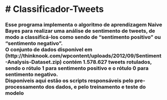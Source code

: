 <h1># Classificador-Tweets</h1>
<h3>Esse programa implementa o
algoritmo de aprendizagem Naive Bayes para realizar uma análise de sentimento de
tweets, de modo a classificá-los como sendo de “sentimento positivo” ou “sentimento
negativo”.<br>
O conjunto de dados disponível em (http://thinknook.com/wpcontent/uploads/2012/09/Sentiment-Analysis-Dataset.zip) contém 1.578.627 tweets
rotulados, sendo o rótulo 1 para sentimento positivo e o rótulo 0 para sentimento
negativo.
  <br>
Disponíveis aqui estão os scripts responsáveis pelo pre-processamento dos dados, e pelo treinamento e teste do modelo 
</h3>

